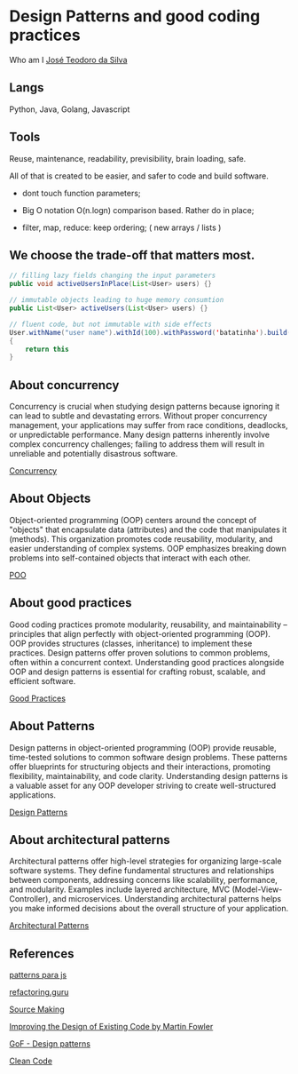 # Design Patterns and good coding practices

Who am I [José Teodoro da Silva](https://www.linkedin.com/in/jteodorosilva/)

## Langs

Python, Java, Golang, Javascript

## Tools

Reuse, maintenance, readability, previsibility, brain loading, safe.

All of that is created to be easier, and safer to code and build software.

* dont touch function parameters;
* Big O notation O(n.logn) comparison based. Rather do in place;

* filter, map, reduce: keep ordering; ( new arrays / lists )

## We choose the trade-off that matters most.

```java
// filling lazy fields changing the input parameters
public void activeUsersInPlace(List<User> users) {}

// immutable objects leading to huge memory consumtion
public List<User> activeUsers(List<User> users) {}

// fluent code, but not immutable with side effects
User.withName("user name").withId(100).withPassword('batatinha').build();
{
    return this
}

```



## About concurrency

Concurrency is crucial when studying design patterns because ignoring it can lead to subtle and devastating errors.  Without proper concurrency management, your applications may suffer from race conditions, deadlocks, or unpredictable performance.  Many design patterns inherently involve complex concurrency challenges; failing to address them will result in unreliable and potentially disastrous software.

[Concurrency](./concurrency.md)

## About Objects

Object-oriented programming (OOP) centers around the concept of "objects" that encapsulate data (attributes) and the code that manipulates it (methods). This organization promotes code reusability, modularity, and easier understanding of complex systems. OOP emphasizes breaking down problems into self-contained objects that interact with each other.

[POO](./oo.md)

## About good practices

Good coding practices promote modularity, reusability, and maintainability – principles that align perfectly with object-oriented programming (OOP). OOP provides structures (classes, inheritance) to implement these practices. Design patterns offer proven solutions to common problems, often within a concurrent context.  Understanding good practices alongside OOP and design patterns is essential for crafting robust, scalable, and efficient software.

[Good Practices](./good-practices.md)

## About Patterns

Design patterns in object-oriented programming (OOP) provide reusable, time-tested solutions to common software design problems. These patterns offer blueprints for structuring objects and their interactions, promoting flexibility, maintainability, and code clarity. Understanding design patterns is a valuable asset for any OOP developer striving to create well-structured applications.

[Design Patterns](./design-patterns.md)

## About architectural patterns

Architectural patterns offer high-level strategies for organizing large-scale software systems. They define fundamental structures and relationships between components, addressing concerns like scalability, performance, and modularity.  Examples include layered architecture, MVC (Model-View-Controller), and microservices. Understanding architectural patterns helps you make informed decisions about the overall structure of your application.

[Architectural Patterns](arch-patterns.md)


## References

[patterns para js](https://www.patterns.dev/)

[refactoring.guru](https://refactoring.guru/)

[Source Making](https://sourcemaking.com/design_patterns/)

[Improving the Design of Existing Code by Martin Fowler](https://martinfowler.com/books/refactoring.html)

[GoF - Design patterns](https://www.amazon.com.br/Padr%C3%B5es-Projetos-Solu%C3%A7%C3%B5es-Reutiliz%C3%A1veis-Orientados/dp/8573076100)

[Clean Code](https://www.amazon.com.br/dp/B001GSTOAM)